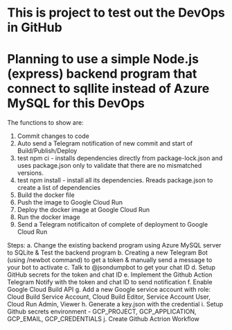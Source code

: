 # This is project to test out the DevOps in GitHub

# Planning to use a simple Node.js (express) backend program that connect to sqllite instead of Azure MySQL for this DevOps

The functions to show are:
1. Commit changes to code
2. Auto send a Telegram notification of new commit and start of Build/Publish/Deploy
3. test npm ci - installs dependencies directly from package-lock.json and uses package.json only to validate that there are no mismatched versions.
4. test npm install - install all its dependencies. Rreads package.json to create a list of dependencies   
5. Build the docker file
6. Push the image to Google Cloud Run
7. Deploy the docker image at Google Cloud Run
8. Run the docker image
9. Send a Telegram notificaiton of complete of deployment to Google Cloud Run

Steps:
a. Change the existing backend program using Azure MySQL server to SQLite & Test the backend program
b. Creating a new Telegram Bot (using /newbot command) to get a token & manually send a message to your bot to activate
c. Talk to @jsondumpbot to get your chat ID
d. Setup GitHub secrets for the token and chat ID
e. Implement the Github Action Telegram Notify with the token and chat ID to send notification
f. Enable Google Cloud Build API
g. Add a new Google service account with role: Cloud Build Service Account, Cloud Build Editor, Service Account User, Cloud Run Admin, Viewer 
h. Generate a key.json with the credential
i. Setup Github secrets environment - GCP_PROJECT, GCP_APPLICATION, GCP_EMAIL, GCP_CREDENTIALS
j. Create Github Actrion Workflow
